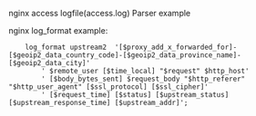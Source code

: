 nginx access logfile(access.log) Parser example

nginx log_format example:

```
    log_format upstream2  '[$proxy_add_x_forwarded_for]-[$geoip2_data_country_code]-[$geoip2_data_province_name]-[$geoip2_data_city]'
        ' $remote_user [$time_local] "$request" $http_host'
        ' [$body_bytes_sent] $request_body "$http_referer" "$http_user_agent" [$ssl_protocol] [$ssl_cipher]'
        ' [$request_time] [$status] [$upstream_status] [$upstream_response_time] [$upstream_addr]';
```
